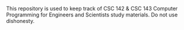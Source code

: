 This repository is used to keep track of CSC 142 & CSC 143 Computer Programming for Engineers and Scientists study materials.
Do not use dishonesty.
